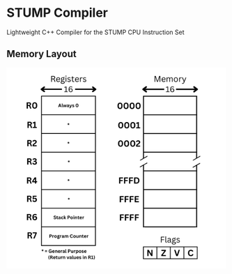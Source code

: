 # STUMP Compiler
Lightweight C++ Compiler for the STUMP CPU Instruction Set

## Memory Layout 
![](samples/images/MemoryLayout.png)